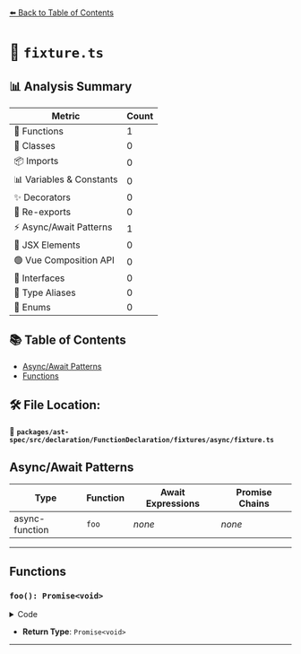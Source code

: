 [⬅️ Back to Table of Contents](../../../../../../../index.md)

# 📄 `fixture.ts`

## 📊 Analysis Summary

| Metric | Count |
|--------|-------|
| 🔧 Functions | 1 |
| 🧱 Classes | 0 |
| 📦 Imports | 0 |
| 📊 Variables & Constants | 0 |
| ✨ Decorators | 0 |
| 🔄 Re-exports | 0 |
| ⚡ Async/Await Patterns | 1 |
| 💠 JSX Elements | 0 |
| 🟢 Vue Composition API | 0 |
| 📐 Interfaces | 0 |
| 📑 Type Aliases | 0 |
| 🎯 Enums | 0 |

## 📚 Table of Contents

- [Async/Await Patterns](#asyncawait-patterns)
- [Functions](#functions)

## 🛠️ File Location:
📂 **`packages/ast-spec/src/declaration/FunctionDeclaration/fixtures/async/fixture.ts`**

## Async/Await Patterns

| Type | Function | Await Expressions | Promise Chains |
|------|----------|-------------------|----------------|
| async-function | `foo` | *none* | *none* |


---

## Functions

### `foo(): Promise<void>`

<details><summary>Code</summary>

```ts
async function foo() {}
```
</details>

- **Return Type**: `Promise<void>`

---